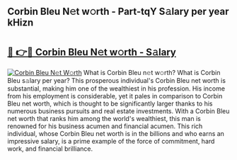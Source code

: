 ## Corbin Bleu N𝚎t w𝚘rth - Part-tqY S𝚊lary per year kHizn

# <h2><a href="http://gc1v6lo.nevu.top/?p=Corbin+Bleu">🔗 👉🔴 Corbin Bleu N𝚎t w𝚘rth - S𝚊lary</a></h2>

[![Corbin Bleu N𝚎t W𝚘rth](https://i.imgur.com/Oavwk0R.jpeg)](http://gc1v6lo.nevu.top/?p=Corbin+Bleu)
What is Corbin Bleu n𝚎t w𝚘rth? What is Corbin Bleu s𝚊lary per year?
This prosperous individual's Corbin Bleu net worth is substantial, making him one of the wealthiest in his profession. His income from his employment is considerable, yet it pales in comparison to Corbin Bleu net worth, which is thought to be significantly larger thanks to his numerous business pursuits and real estate investments. With a Corbin Bleu net worth that ranks him among the world's wealthiest, this man is renowned for his business acumen and financial acumen. This rich individual, whose Corbin Bleu net worth is in the billions and who earns an impressive salary, is a prime example of the force of commitment, hard work, and financial brilliance.
